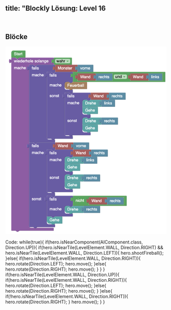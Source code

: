 title: "Blockly Lösung: Level 16
---
​
## Blöcke
![solution](doc/produs_unterlagen/solution/blockly/img/loesung_level_18.png)

Code:
while(true){
    if(hero.isNearComponent(AIComponent.class, Direction.UP)){
        if(hero.isNearTile(LevelElement.WALL, Direction.RIGHT) && hero.isNearTile(LevelElement.WALL, Direction.LEFT)){
            hero.shootFireball();
        }else{
            if(hero.isNearTile(LevelElement.WALL, Direction.RIGHT)){
                hero.rotate(Direction.LEFT);
                hero.move();
            }else{
                hero.rotate(Direction.RIGHT);
                hero.move();
            }
        }
    }
    if(hero.isNearTile(LevelElement.WALL, Direction.UP)){
        if(hero.isNearTile(LevelElement.WALL, Direction.RIGHT)){
            hero.rotate(Direction.LEFT);
            hero.move();
        }else{
            hero.rotate(Direction.RIGHT);
            hero.move();
        }
    }else{
        if(!hero.isNearTile(LevelElement.WALL, Direction.RIGHT)){
            hero.rotate(Direction.RIGHT);
        }
        hero.move();
    }
}